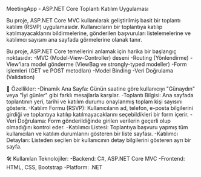 MeetingApp - ASP.NET Core Toplantı Katılım Uygulaması

Bu proje, ASP.NET Core MVC kullanılarak geliştirilmiş basit bir toplantı katılım (RSVP) uygulamasıdır. Kullanıcıların bir toplantıya katılıp katılmayacaklarını bildirmelerine, gönderilen başvuruları listelemelerine ve katılımcı sayısını ana sayfada görmelerine olanak tanır.

Bu proje, ASP.NET Core temellerini anlamak için harika bir başlangıç noktasıdır:
-MVC (Model-View-Controller) deseni
-Routing (Yönlendirme)
-View'lara model gönderme (ViewBag ve strongly-typed modeller)
-Form işlemleri (GET ve POST metodları)
-Model Binding
-Veri Doğrulama (Validation)

🚀 Özellikler:
-Dinamik Ana Sayfa: Günün saatine göre kullanıcıyı "Günaydın" veya "İyi günler" gibi farklı mesajlarla karşılar.
-Toplantı Bilgisi: Ana sayfada toplantının yeri, tarihi ve katılım durumu onaylanmış toplam kişi sayısını gösterir.
-Katılım Formu (RSVP): Kullanıcıların ad, telefon, e-posta bilgilerini girdiği ve toplantıya katılıp katılmayacaklarını seçebildikleri bir form içerir.
-Veri Doğrulama: Form gönderildiğinde girilen verilerin geçerli olup olmadığını kontrol eder.
-Katılımcı Listesi: Toplantıya başvuru yapmış tüm kullanıcıları ve katılım durumlarını gösteren bir liste sayfası.
-Katılımcı Detayları: Listeden seçilen bir kullanıcının detay bilgilerini gösteren ayrı bir sayfa.

🛠️ Kullanılan Teknolojiler:
-Backend: C#, ASP.NET Core MVC
-Frontend: HTML, CSS, Bootstrap
-Platform: .NET
